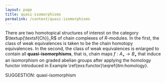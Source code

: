 ```yaml
---
layout: page
title: quasi-isomorphisms
permalink: /context/quasi-isomorphisms
---
```

 There are two homotopical structures of interest on the category $\textup{\textsf{Ch}}_R$ of chain complexes of $R$-modules. In the first, the class of weak equivalences is taken to be the chain homotopy equivalences. In the second, the class of weak equivalences is enlarged to contain all **quasi-isomorphisms**, that is, chain maps $f : A_\bullet \to B_\bullet$ that induce an isomorphism on graded abelian groups after applying the homology functor introduced in Example \ref{exs:functor}\eqref{itm:homology}.


SUGGESTION: quasi-isomorphism
